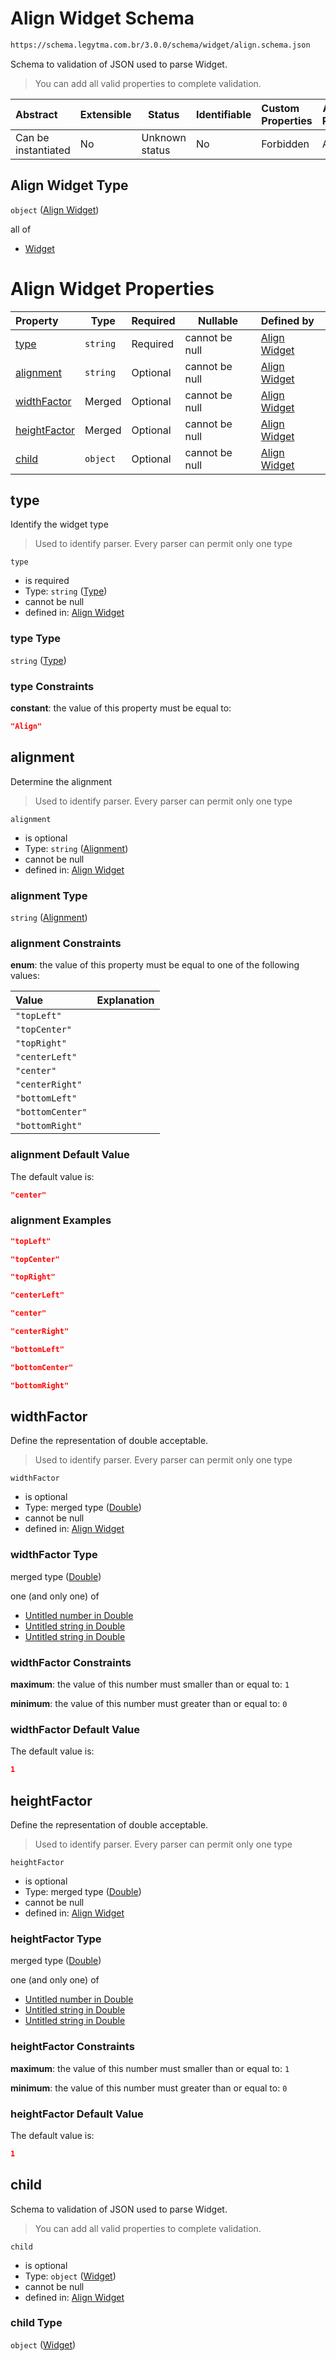 # Align Widget Schema

```txt
https://schema.legytma.com.br/3.0.0/schema/widget/align.schema.json
```

Schema to validation of JSON used to parse Widget.


> You can add all valid properties to complete validation.
>

| Abstract            | Extensible | Status         | Identifiable | Custom Properties | Additional Properties | Access Restrictions | Defined In                                                                     |
| :------------------ | ---------- | -------------- | ------------ | :---------------- | --------------------- | ------------------- | ------------------------------------------------------------------------------ |
| Can be instantiated | No         | Unknown status | No           | Forbidden         | Allowed               | none                | [align.schema.json](../schema/widget/align.schema.json) |

## Align Widget Type

`object` ([Align Widget](align.md))

all of

-   [Widget](input_decoration-properties-widget-5.md)

# Align Widget Properties

| Property                      | Type     | Required | Nullable       | Defined by                                                                                                                                             |
| :---------------------------- | -------- | -------- | -------------- | :----------------------------------------------------------------------------------------------------------------------------------------------------- |
| [type](#type)                 | `string` | Required | cannot be null | [Align Widget](widget-definitions-type.md)                 |
| [alignment](#alignment)       | `string` | Optional | cannot be null | [Align Widget](decoration_image-properties-alignment.md) |
| [widthFactor](#widthFactor)   | Merged   | Optional | cannot be null | [Align Widget](app_bar_theme-properties-double.md)        |
| [heightFactor](#heightFactor) | Merged   | Optional | cannot be null | [Align Widget](app_bar_theme-properties-double.md)       |
| [child](#child)               | `object` | Optional | cannot be null | [Align Widget](input_decoration-properties-widget-5.md)         |

## type

Identify the widget type


> Used to identify parser. Every parser can permit only one type
>

`type`

-   is required
-   Type: `string` ([Type](widget-definitions-type.md))
-   cannot be null
-   defined in: [Align Widget](widget-definitions-type.md)

### type Type

`string` ([Type](widget-definitions-type.md))

### type Constraints

**constant**: the value of this property must be equal to:

```json
"Align"
```

## alignment

Determine the alignment


> Used to identify parser. Every parser can permit only one type
>

`alignment`

-   is optional
-   Type: `string` ([Alignment](decoration_image-properties-alignment.md))
-   cannot be null
-   defined in: [Align Widget](decoration_image-properties-alignment.md)

### alignment Type

`string` ([Alignment](decoration_image-properties-alignment.md))

### alignment Constraints

**enum**: the value of this property must be equal to one of the following values:

| Value            | Explanation |
| :--------------- | ----------- |
| `"topLeft"`      |             |
| `"topCenter"`    |             |
| `"topRight"`     |             |
| `"centerLeft"`   |             |
| `"center"`       |             |
| `"centerRight"`  |             |
| `"bottomLeft"`   |             |
| `"bottomCenter"` |             |
| `"bottomRight"`  |             |

### alignment Default Value

The default value is:

```json
"center"
```

### alignment Examples

```json
"topLeft"
```

```json
"topCenter"
```

```json
"topRight"
```

```json
"centerLeft"
```

```json
"center"
```

```json
"centerRight"
```

```json
"bottomLeft"
```

```json
"bottomCenter"
```

```json
"bottomRight"
```

## widthFactor

Define the representation of double acceptable.


> Used to identify parser. Every parser can permit only one type
>

`widthFactor`

-   is optional
-   Type: merged type ([Double](app_bar_theme-properties-double.md))
-   cannot be null
-   defined in: [Align Widget](app_bar_theme-properties-double.md)

### widthFactor Type

merged type ([Double](app_bar_theme-properties-double.md))

one (and only one) of

-   [Untitled number in Double](double-definitions-doublenumber.md)
-   [Untitled string in Double](double-definitions-doublestring.md)
-   [Untitled string in Double](double-definitions-doubleenum.md)

### widthFactor Constraints

**maximum**: the value of this number must smaller than or equal to: `1`

**minimum**: the value of this number must greater than or equal to: `0`

### widthFactor Default Value

The default value is:

```json
1
```

## heightFactor

Define the representation of double acceptable.


> Used to identify parser. Every parser can permit only one type
>

`heightFactor`

-   is optional
-   Type: merged type ([Double](app_bar_theme-properties-double.md))
-   cannot be null
-   defined in: [Align Widget](app_bar_theme-properties-double.md)

### heightFactor Type

merged type ([Double](app_bar_theme-properties-double.md))

one (and only one) of

-   [Untitled number in Double](double-definitions-doublenumber.md)
-   [Untitled string in Double](double-definitions-doublestring.md)
-   [Untitled string in Double](double-definitions-doubleenum.md)

### heightFactor Constraints

**maximum**: the value of this number must smaller than or equal to: `1`

**minimum**: the value of this number must greater than or equal to: `0`

### heightFactor Default Value

The default value is:

```json
1
```

## child

Schema to validation of JSON used to parse Widget.


> You can add all valid properties to complete validation.
>

`child`

-   is optional
-   Type: `object` ([Widget](input_decoration-properties-widget-5.md))
-   cannot be null
-   defined in: [Align Widget](input_decoration-properties-widget-5.md)

### child Type

`object` ([Widget](input_decoration-properties-widget-5.md))
